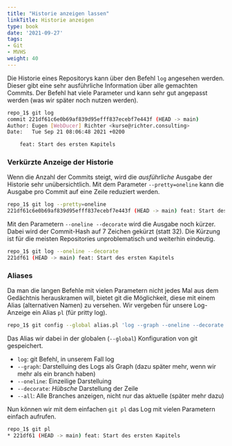 ```yaml
---
title: "Historie anzeigen lassen"
linkTitle: Historie anzeigen
type: book
date: '2021-09-27'
tags:
- Git
- MVHS
weight: 40
---
```


Die Historie eines Repositorys kann über den Befehl `log` angesehen werden. Dieser gibt eine sehr ausführliche Information über alle gemachten Commits. Der Befehl hat viele Parameter und kann sehr gut angepasst werden (was wir später noch nutzen werden).

```bash
repo_1$ git log
commit 221df61c6e0b69af839d95efff837ecebf7e443f (HEAD -> main)
Author: Eugen [WebDucer] Richter <kurse@richter.consulting>
Date:   Tue Sep 21 08:06:48 2021 +0200

    feat: Start des ersten Kapitels
```

### Verkürzte Anzeige der Historie

Wenn die Anzahl der Commits steigt, wird die _ausführliche_ Ausgabe der Historie sehr unübersichtlich. Mit dem Parameter `--pretty=oneline` kann die Ausgabe pro Commit auf eine Zeile reduziert werden.

```bash
repo_1$ git log --pretty=oneline
221df61c6e0b69af839d95efff837ecebf7e443f (HEAD -> main) feat: Start des ersten Kapitels
```

Mit den Parametern `--oneline --decorate` wird die Ausgabe noch kürzer. Dabei wird der Commit-Hash auf 7 Zeichen gekürzt (statt 32). Die Kürzung ist für die meisten Repositories unproblematisch und weiterhin eindeutig.

```bash
repo_1$ git log --oneline --decorate
221df61 (HEAD -> main) feat: Start des ersten Kapitels
```

### Aliases

Da man die langen Befehle mit vielen Parametern nicht jedes Mal aus dem Gedächtnis herauskramen will, bietet git die Möglichkeit, diese mit einem Alias (alternativen Namen) zu versehen. Wir vergeben für unsere Log-Anzeige ein Alias `pl` (für pritty log).

```bash
repo_1$ git config --global alias.pl 'log --graph --oneline --decorate --all'
```

Das Alias wir dabei in der globalen (`--global`) Konfiguration von git gespeichert.

- `log`: git Befehl, in unserem Fall log
- `--graph`: Darstelluing des Logs als Graph (dazu später mehr, wenn wir mehr als ein branch haben)
- `--oneline`: Einzeilige Darstelluing
- `--decorate`: _Hübsche_ Darstellung der Zeile
- `--all`: Alle Branches anzeigen, nicht nur das aktuelle (später mehr dazu)

Nun können wir mit dem einfachen `git pl` das Log mit vielen Parametern einfach aufrufen.

```bash
repo_1$ git pl
* 221df61 (HEAD -> main) feat: Start des ersten Kapitels
```
